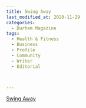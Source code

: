 ```yaml
---
title: Swing Away
last_modified_at: 2020-11-29
categories:
  - Durham Magazine
tags:
  - Health & Fitness
  - Business
  - Profile
  - Community
  - Writer
  - Editorial 



---
```


[Swing Away](https://issuu.com/shannonmedia/docs/dmfebmar17/54)
